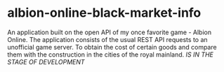 # albion-online-black-market-info

An application built on the open API of my once favorite game - Albion Online. The application consists of the usual REST API requests to an unofficial game server. To obtain the cost of certain goods and compare them with the construction in the cities of the royal mainland. *IS IN THE STAGE OF DEVELOPMENT*
